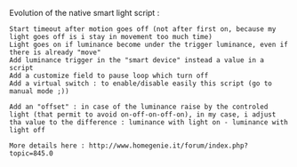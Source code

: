 

Evolution of the native smart light script :

    Start timeout after motion goes off (not after first on, because my light goes off is i stay in movement too much time)
    Light goes on if luminance become under the trigger luminance, even if there is already "move"
    Add luminance trigger in the "smart device" instead a value in a script
    Add a customize field to pause loop which turn off
    Add a virtual switch : to enable/disable easily this script (go to manual mode ;))

    Add an "offset" : in case of the luminance raise by the controled light (that permit to avoid on-off-on-off-on), in my case, i adjust tha value to the difference : luminance with light on - luminance with light off

    More details here : http://www.homegenie.it/forum/index.php?topic=845.0

